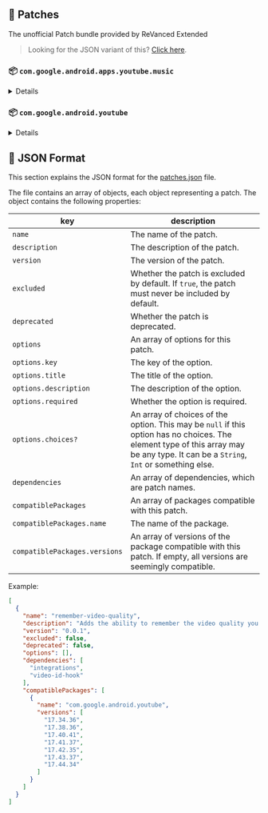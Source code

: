 ## 🧩 Patches

The unofficial Patch bundle provided by ReVanced Extended

> Looking for the JSON variant of this? [Click here](patches.json).

### 📦 `com.google.android.apps.youtube.music`
<details>

| 💊 Patch | 📜 Description | 🏹 Target Version |
|:--------:|:--------------:|:-----------------:|
| `minimized-playback-music` | Enables minimized playback on Kids music. | all |
| `tasteBuilder-remover` | Removes the "Tell us which artists you like" card from the home screen. | all |
| `hide-get-premium` | Removes all "Get Premium" evidences from the avatar menu. | all |
| `custom-branding-music-red` | Changes the YouTube Music launcher icon to your choice (defaults to ReVanced Red). | all |
| `custom-branding-music-revancify` | Changes the YouTube Music launcher icon to your choice (Revancify). | all |
| `compact-header` | Hides the music category bar at the top of the homepage. | all |
| `upgrade-button-remover` | Removes the upgrade tab from the pivot bar. | all |
| `background-play` | Enables playing music in the background. | all |
| `music-microg-support` | Allows YouTube Music ReVanced to run without root and under a different package name. | all |
| `custom-package-name-music` | Allows ReVanced Extended Music to run under a different package name than ReVanced Music (NON-ROOT users only!). | all |
| `music-video-ads` | Removes ads in the music player. | all |
| `codecs-unlock` | Adds more audio codec options. The new audio codecs usually result in better audio quality. | all |
| `exclusive-audio-playback` | Enables the option to play music without video. | all |
| `website-music` | Leave website URL in settings. | all |
| `tablet-mode` | Unlocks landscape mode. | all |
| `black-navbar` | Sets the navigation bar color to black. | all |
</details>

### 📦 `com.google.android.youtube`
<details>

| 💊 Patch | 📜 Description | 🏹 Target Version |
|:--------:|:--------------:|:-----------------:|
| `swipe-controls` | Adds volume and brightness swipe controls. | 17.44.34 |
| `overlay-buttons` | Add overlay buttons for YouTube - copy, copy with timestamp, repeat, download. | 17.44.34 |
| `overlay-buttons-alternative-icon` | Use alternative Icons for the overlay buttons. | 17.44.34 |
| `seekbar-tapping` | Enables tap-to-seek on the seekbar of the video player. | 17.44.34 |
| `disable-create-button` | Hides the create button in the navigation bar. | 17.44.34 |
| `hide-cast-button` | Hides the cast button in the video player. | all |
| `return-youtube-dislike` | Shows the dislike count of videos using the Return YouTube Dislike API. | 17.44.34 |
| `hide-autoplay-button` | Hides the autoplay button in the video player. | 17.44.34 |
| `hide-captions-button` | Hides the captions button in the video player. | 17.44.34 |
| `disable-auto-player-popup-panels` | Disable automatic popup panels (playlist or live chat) on video player. | 17.44.34 |
| `disable-startup-shorts-player` | Disables playing YouTube Shorts when launching YouTube. | 17.44.34 |
| `custom-branding-icon-red` | Changes the YouTube launcher icon to your choice (defaults to ReVanced Red). | all |
| `custom-branding-icon-blue` | Changes the YouTube launcher icon to your choice (ReVanced Blue). | all |
| `custom-branding-icon-revancify` | Changes the YouTube launcher icon to your choice (Revancify). | all |
| `custom-branding-name` | Changes the YouTube launcher name to your choice (defaults to ReVanced Extended). | all |
| `amoled` | Enables pure black theme. | all |
| `materialyou` | Enables MaterialYou theme for Android 12+. | all |
| `remove-playerbutton-background` | Disable Player Button Overlay Background. | all |
| `premium-heading` | Shows premium branding on the home screen. | all |
| `hide-pip-notification` | Disable pip notification when you first launch pip mode. | 17.44.34 |
| `hide-time-and-seekbar` | Hides progress bar and time counter on videos. | 17.44.34 |
| `hide-watch-in-vr` | Hide the Watch in VR item from the menu item. | 17.44.34 |
| `extended` | Add ReVanced Extended Features. | 17.44.34 |
| `hide-fullscreen-buttoncontainer` | Hides fullscreen buttoncontainer. | 17.44.34 |
| `old-quality-layout` | Enables the original quality flyout menu. | 17.44.34 |
| `hide-shorts-button` | Hides the shorts button on the navigation bar. | 17.44.34 |
| `hide-watermark` | Hides creator's watermarks on videos. | 17.44.34 |
| `hide-email-address` | Hides the email address in the account switcher. | 17.44.34 |
| `sponsorblock` | Integrate SponsorBlock. | 17.44.34 |
| `enable-wide-searchbar` | Replaces the search icon with a wide search bar. This will hide the YouTube logo when active. | 17.44.34 |
| `layout-switch` | Tricks the dpi to use some tablet/phone layouts. | 17.44.34 |
| `tablet-mini-player` | Enables the tablet mini player layout. | 17.44.34 |
| `disable-auto-captions` | Disable forced captions from being automatically enabled. | 17.44.34 |
| `minimized-playback` | Enables minimized and background playback. | 17.44.34 |
| `client-spoof` | Spoofs the YouTube or Vanced client to prevent playback issues. | all |
| `client-spoof-v2` | Spoof the YouTube client version to prevent fullscreen rotation issue. | 17.44.34 |
| `translations` | Add Crowdin Translations. | all |
| `custom-video-buffer` | Lets you change the buffers of videos. | 17.44.34 |
| `always-autorepeat` | Always repeats the playing video again. | 17.44.34 |
| `microg-support` | Allows YouTube ReVanced to run without root and under a different package name with Vanced MicroG. | 17.44.34 |
| `custom-package-name` | Allows ReVanced Extended to run under a different package name than ReVanced (NON-ROOT users only!). | 17.44.34 |
| `settings` | Adds settings for ReVanced to YouTube. | all |
| `custom-playback-speed` | Adds more video playback speed options. | 17.44.34 |
| `hdr-auto-brightness` | Makes the brightness of HDR videos follow the system default. | 17.44.34 |
| `hide-button-container` | Removes button container. | 17.44.34 |
| `inapp-browser` | Use an external browser to open the url. | 17.44.34 |
| `parse-uri-redirect` | Follow direct links, bypassing youtube.com/redirect. | 17.44.34 |
| `hide-my-mix` | Remove My Mix from home feed and video player. | 17.44.34 |
| `optimize-resource` | Optimize resources to make your app lightweight, Add missing translations to YouTube. | all |
| `remember-video-quality` | Adds the ability to remember the video quality you chose in the video quality flyout. | 17.44.34 |
| `default-video-speed` | Adds the ability to set default video speed. | 17.44.34 |
| `video-ads` | Removes ads in the video player. | 17.44.34 |
| `general-ads` | Removes general ads. | 17.44.34 |
| `new-general-ads` | Removes general ads for v17.44.xx+. | 17.44.34 |
| `hide-endscreen-cards` | Hides the suggested video cards at the end of a video in fullscreen. | 17.44.34 |
| `hide-info-cards` | Hides info-cards in videos. | 17.44.34 |
| `website` | Leave website URL in ReVanced settings. | all |
</details>


## 📝 JSON Format

This section explains the JSON format for the [patches.json](patches.json) file.

The file contains an array of objects, each object representing a patch. The object contains the following properties:

| key                           | description                                                                                                                                                                           |
|-------------------------------|---------------------------------------------------------------------------------------------------------------------------------------------------------------------------------------|
| `name`                        | The name of the patch.                                                                                                                                                                |
| `description`                 | The description of the patch.                                                                                                                                                         |
| `version`                     | The version of the patch.                                                                                                                                                             |
| `excluded`                    | Whether the patch is excluded by default. If `true`, the patch must never be included by default.                                                                                     |
| `deprecated`                  | Whether the patch is deprecated.                                                                                                                                                      |
| `options`                     | An array of options for this patch.                                                                                                                                                   |
| `options.key`                 | The key of the option.                                                                                                                                                                |
| `options.title`               | The title of the option.                                                                                                                                                              |
| `options.description`         | The description of the option.                                                                                                                                                        |
| `options.required`            | Whether the option is required.                                                                                                                                                       |
| `options.choices?`            | An array of choices of the option. This may be `null` if this option has no choices. The element type of this array may be any type. It can be a `String`, `Int` or something else.   |
| `dependencies`                | An array of dependencies, which are patch names.                                                                                                                                      |
| `compatiblePackages`          | An array of packages compatible with this patch.                                                                                                                                      |
| `compatiblePackages.name`     | The name of the package.                                                                                                                                                              |
| `compatiblePackages.versions` | An array of versions of the package compatible with this patch. If empty, all versions are seemingly compatible.                                                                      |

Example:

```json
[
  {
    "name": "remember-video-quality",
    "description": "Adds the ability to remember the video quality you chose in the video quality flyout.",
    "version": "0.0.1",
    "excluded": false,
    "deprecated": false,
    "options": [],
    "dependencies": [
      "integrations",
      "video-id-hook"
    ],
    "compatiblePackages": [
      {
        "name": "com.google.android.youtube",
        "versions": [
          "17.34.36",
          "17.38.36",
          "17.40.41",
          "17.41.37",
          "17.42.35",
          "17.43.37",
          "17.44.34"
        ]
      }
    ]
  }
]
```